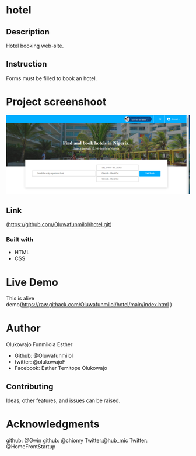 # hotel

## Description
Hotel booking web-site.

## Instruction
Forms must be filled to book an hotel. 

# Project screenshoot
![This is an alt text](/assets/images/img.PNG "This is a sample logo")

## Link
(https://github.com/Oluwafunmilol/hotel.git)

### Built with
* HTML
* CSS

# Live Demo
This is alive demo(https://raw.githack.com/Oluwafunmilol/hotel/main/index.html
)

# Author
Olukowajo Funmilola Esther


* Github: @Oluwafunmilol
* twitter: @olukowajoF
* Facebook: Esther Temitope Olukowajo

## Contributing
Ideas, other features, and issues can be raised.

# Acknowledgments
github: @Gwin
github: @chiomy
Twitter:@hub_mic
Twitter: @HomeFrontStartup






